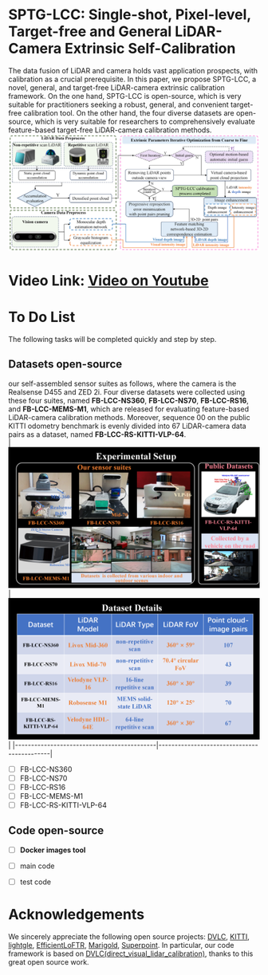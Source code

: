 # SPTG-LCC: Single-shot, Pixel-level, Target-free and General LiDAR-Camera Extrinsic Self-Calibration
The data fusion of LiDAR and camera holds vast application prospects, with calibration as a crucial prerequisite. In this paper, we propose SPTG-LCC, a novel, general, and target-free LiDAR-camera extrinsic calibration framework. On the one hand, SPTG-LCC  is open-source, which is very suitable for practitioners seeking a robust, general, and convenient target-free calibration tool. On the other hand, the four diverse datasets are open-source, which is very suitable for researchers to comprehensively evaluate feature-based target-free LiDAR-camera calibration methods.
![The pipeline of SPTG-LCC](./img/framework_LC.png)



# Video Link: [ Video on Youtube](https://www.youtube.com/watch?v=qKA_KamtwTk) 
# To Do List
The following tasks will be completed quickly and step by step.
 

## Datasets open-source
our  self-assembled  sensor suites as follows, where the camera is the Realsense D455  and ZED 2i. Four diverse datasets were collected using these four suites,  named **FB-LCC-NS360**, **FB-LCC-NS70**,  **FB-LCC-RS16**, and **FB-LCC-MEMS-M1**,  which are released for evaluating feature-based LiDAR-camera calibration methods. Moreover, sequence 00 on the public KITTI odometry benchmark  is evenly divided into 67 LiDAR-camera data pairs as a dataset, named **FB-LCC-RS-KITTI-VLP-64**.  
|![Dataset details](./img/sensor_suite.png)| ![Our self-assembled sensor suite](./img/Dataset_im.png)|
|--------------------------------------------|--------------------------------------------|
- [ ] FB-LCC-NS360
- [ ] FB-LCC-NS70
- [ ] FB-LCC-RS16
- [ ] FB-LCC-MEMS-M1
- [ ] FB-LCC-RS-KITTI-VLP-64 
## Code open-source
- [ ] **Docker images tool**
- [ ] main code
- [ ] test code
 
 
# Acknowledgements
We sincerely appreciate the following open source projects: [DVLC](https://github.com/koide3/direct_visual_lidar_calibration), [KITTI](https://www.cvlibs.net/datasets/kitti/), [lightgle](https://github.com/cvg/LightGlue), [EfficientLoFTR](https://github.com/zju3dv/EfficientLoFTR), [Marigold](https://github.com/prs-eth/Marigold), [Superpoint](https://github.com/rpautrat/SuperPoint). 
In particular, our code framework is based on [DVLC(direct_visual_lidar_calibration)](https://github.com/koide3/direct_visual_lidar_calibration), thanks to this great open source work.
